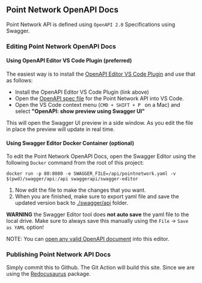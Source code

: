 ## Point Network OpenAPI Docs

Point Network API is defined using `OpenAPI 2.0` Specifications using Swagger.

### Editing Point Network OpenAPI Docs

#### Using OpenAPI Editor VS Code Plugin (preferred)

The easiest way is to install the [OpenAPI Editor VS Code Plugin](https://marketplace.visualstudio.com/items?itemName=42Crunch.vscode-openapi) and use that as follows:

* Install the OpenAPI Editor VS Code Plugin (link above)
* Open the [OpenAPI spec file](./api/pointnetwork.yml) for the Point Network API into VS Code.
* Open the VS Code context menu (`CMD + SHIFT + P ` on a Mac) and select __"OpenAPI: show preview using Swagger UI"__

This will open the Swagger UI preview in a side window. As you edit the file in place the preview will update in real time.

#### Using Swagger Editor Docker Container (optional)

To edit the Point Network OpenAPI Docs, open the Swagger Editor using the following `Docker` command from the root of this project:

```
docker run -p 80:8080 -e SWAGGER_FILE=/api/pointnetwork.yaml -v $(pwd)/swagger/api:/api swaggerapi/swagger-editor
```

1. Now edit the file to make the changes that you want.
1. When you are finished, make sure to export yaml file and save the updated version back to [./swagger/api](./swagger/api) folder.

**WARNING** the Swagger Editor tool does **not auto save** the yaml file to the local drive. Make sure to always save this manually using the `File` -> `Save as YAML` option!

NOTE: You can [open any valid OpenAPI document](https://github.com/swagger-api/swagger-editor/blob/master/docs/import.md) into this editor.

### Publishing Point Network API Docs

Simply commit this to Github. The Git Action will build this site. Since we are using the [Redocusaurus](https://github.com/rohit-gohri/redocusaurus) package.